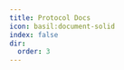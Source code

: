 ```yaml
---
title: Protocol Docs
icon: basil:document-solid
index: false
dir:
  order: 3
---
```


<Redirect to="integration" />
